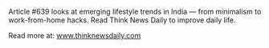 Article #639 looks at emerging lifestyle trends in India — from minimalism to work-from-home hacks. Read Think News Daily to improve daily life.

Read more at: www.thinknewsdaily.com